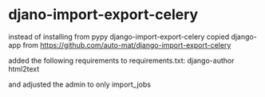 # djano-import-export-celery
instead of installing from pypy django-import-export-celery
copied django-app from https://github.com/auto-mat/django-import-export-celery 

added the following requirements to requirements.txt:
django-author
html2text

and adjusted the admin to only import_jobs

